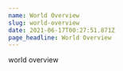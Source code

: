 ```yaml
---
name: World Overview
slug: world-overview
date: 2021-06-17T00:27:51.871Z
page_headline: World Overview
---
```


world overview

